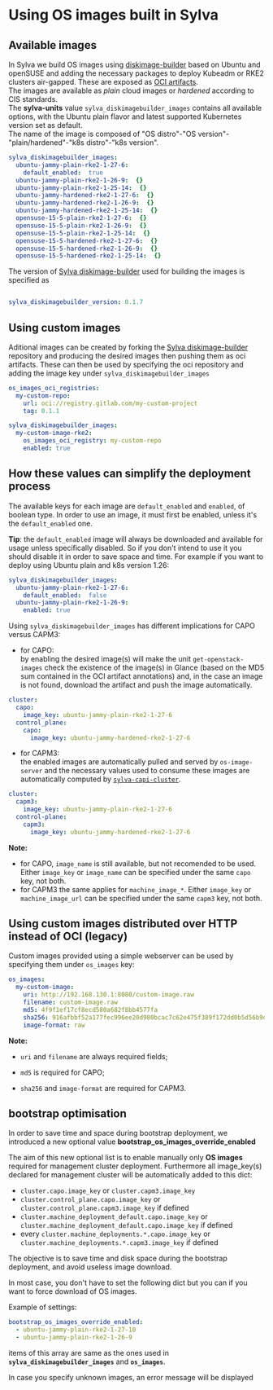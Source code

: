 # Using OS images built in Sylva

## Available images

In Sylva we build OS images using [diskimage-builder](https://gitlab.com/sylva-projects/sylva-elements/diskimage-builder) based on Ubuntu and openSUSE and adding the necessary packages to deploy Kubeadm or RKE2 clusters air-gapped. These are exposed as [OCI artifacts](https://gitlab.com/sylva-projects/sylva-elements/diskimage-builder/container_registry). <br/> The images are available as *plain* cloud images or *hardened* according to CIS standards. <br/> The **sylva-units** value `sylva_diskimagebuilder_images` contains all available options, with the Ubuntu plain flavor and latest supported Kubernetes version set as default. <br/> The name of the image is composed of "OS distro"-"OS version"-"plain/hardened"-"k8s distro"-"k8s version".

```yaml
sylva_diskimagebuilder_images:
  ubuntu-jammy-plain-rke2-1-27-6:
    default_enabled:  true
  ubuntu-jammy-plain-rke2-1-26-9:  {}
  ubuntu-jammy-plain-rke2-1-25-14:  {}
  ubuntu-jammy-hardened-rke2-1-27-6:  {}
  ubuntu-jammy-hardened-rke2-1-26-9:  {}
  ubuntu-jammy-hardened-rke2-1-25-14:  {}
  opensuse-15-5-plain-rke2-1-27-6:  {}
  opensuse-15-5-plain-rke2-1-26-9:  {}
  opensuse-15-5-plain-rke2-1-25-14:  {}
  opensuse-15-5-hardened-rke2-1-27-6:  {}
  opensuse-15-5-hardened-rke2-1-26-9:  {}
  opensuse-15-5-hardened-rke2-1-25-14:  {}
```

The version of [Sylva diskimage-builder](https://gitlab.com/sylva-projects/sylva-elements/diskimage-builder) used for building the images is specified as

```yaml

sylva_diskimagebuilder_version: 0.1.7

```

## Using custom images

Aditional images can be created by forking the [Sylva diskimage-builder](https://gitlab.com/sylva-projects/sylva-elements/diskimage-builder) repository and producing the desired images then pushing them as oci artifacts. These can then be used by specifying the oci repository and adding the image key under `sylva_diskimagebuilder_images`

```yaml
os_images_oci_registries:
  my-custom-repo:
    url: oci://registry.gitlab.com/my-custom-project
    tag: 0.1.1

sylva_diskimagebuilder_images:
  my-custom-image-rke2:
    os_images_oci_registry: my-custom-repo
    enabled: true
```

## How these values can simplify the deployment process

The available keys for each image are `default_enabled` and `enabled`, of boolean type. In order to use an image, it must first be enabled, unless it's the `default_enabled` one.<br/>

**Tip**: the `default_enabled` image will always be downloaded and available for usage unless specifically disabled. So if you don't intend to use it you should disable it in order to save space and time. For example if you want to deploy using Ubuntu plain and k8s version 1.26:

```yaml
sylva_diskimagebuilder_images:
  ubuntu-jammy-plain-rke2-1-27-6:
    default_enabled:  false
  ubuntu-jammy-plain-rke2-1-26-9:
    enabled: true
```

Using `sylva_diskimagebuilder_images` has different implications for CAPO versus CAPM3:<br/>

- for CAPO:<br/>by enabling the desired image(s) will make the unit `get-openstack-images` check the existence of the image(s) in Glance (based on the MD5 sum contained in the OCI artifact annotations) and, in the case an image is not found, download the artifact and push the image automatically.<br/>

```yaml
cluster:
  capo:
    image_key: ubuntu-jammy-plain-rke2-1-27-6
  control_plane:
    capo:
      image_key: ubuntu-jammy-hardened-rke2-1-27-6
```

- for CAPM3:<br/>the enabled images are automatically pulled and served by `os-image-server` and the necessary values used to consume these images are automatically computed by [`sylva-capi-cluster`](https://gitlab.com/sylva-projects/sylva-elements/helm-charts/sylva-capi-cluster).<br/>

```yaml
cluster:
  capm3:
    image_key: ubuntu-jammy-plain-rke2-1-27-6
  control-plane:
    capm3:
      image_key: ubuntu-jammy-hardened-rke2-1-27-6
```

**Note:**<br/>

- for CAPO, `image_name` is still available, but not recomended to be used. Either `image_key` or `image_name` can be specified under the same `capo` key, not both.
- for CAPM3 the same applies for `machine_image_*`. Either `image_key` or `machine_image_url` can be specified under the same `capm3` key, not both.

## Using custom images distributed over HTTP instead of OCI (legacy)

Custom images provided using a simple webserver can be used by specifying them under `os_images` key:

```yaml
os_images:
  my-custom-image:
    uri: http://192.168.130.1:8080/custom-image.raw
    filename: custom-image.raw
    md5: 4f9f1ef17cf8ecd580a682f8bb4577fa
    sha256: 916afbbf52a177fec996ee20d980bcac7c62e475f389f172dd0b5d56b9da5c77
    image-format: raw
```

**Note:** <br/>

- `uri` and `filename` are always required fields;

- `md5` is required for CAPO;

- `sha256` and `image-format` are required for CAPM3.

## bootstrap optimisation

In order to save time and space during bootstrap deployment, we introduced a new optional value **bootstrap_os_images_override_enabled**

The aim of this new optional list is to enable manually only **OS images** required for management cluster deployment.
Furthermore all image_key(s) declared for management cluster will be automatically added to this dict:

- `cluster.capo.image_key` or `cluster.capm3.image_key`
- `cluster.control_plane.capo.image_key` or `cluster.control_plane.capm3.image_key` if defined
- `cluster.machine_deployment_default.capo.image_key` or `cluster.machine_deployment_default.capo.image_key` if defined
- every `cluster.machine_deployments.*.capo.image_key` or `cluster.machine_deployments.*.capm3.image_key` if defined

The objective is to save time and disk space during the bootstrap deployment, and avoid useless image download.

In most case, you don't have to set the following dict but you can if you want to force download of OS images.

Example of settings:

```yaml
bootstrap_os_images_override_enabled:
  - ubuntu-jammy-plain-rke2-1-27-10
  - ubuntu-jammy-plain-rke2-1-26-9
```

items of this array are same as the ones used in **`sylva_diskimagebuilder_images`** and **`os_images`**.

In case you specify unknown images, an error message will be displayed
